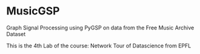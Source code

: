 # MusicGSP
Graph Signal Processing using PyGSP on data from the Free Music Archive Dataset

This is the 4th Lab of the course: Network Tour of Datascience from EPFL
